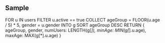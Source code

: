 ## Sample

FOR u IN users
    FILTER u.active == true
    COLLECT ageGroup = FLOOR(u.age / 5) * 5,
            gender = u.gender INTO g
    SORT ageGroup DESC
    RETURN {
        ageGroup,
        gender,
        numUsers: LENGTH(g[*]),
        minAge: MIN(g[*].u.age),
        maxAge: MAX(g[*].u.age)
    }